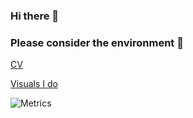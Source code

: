 ### Hi there 👋
### Please consider the environment 🌳

[CV](https://dyakimchuk.github.io/)

[Visuals I do](https://www.denisyakimchuk.com/)

![Metrics](https://metrics.lecoq.io/dyakimchuk?template=classic&base.header=0&followup=1&isocalendar=1&languages=1&isocalendar.duration=half-year&languages.ignored=HTML%2C%20CSS&languages.colors=github&languages.threshold=0%25&config.timezone=Europe%2FKiev&config.animated=true)

<!--
Here are some ideas to get you started:

- 🔭 I’m currently working on ...
- 🌱 I’m currently learning ...
- 👯 I’m looking to collaborate on ...
- 🤔 I’m looking for help with ...
- 💬 Ask me about ...
- 📫 How to reach me: ...
- 😄 Pronouns: ...
- ⚡ Fun fact: ...
-->
